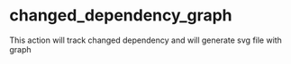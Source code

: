 # changed_dependency_graph
This action will track changed dependency and will generate svg file with graph
